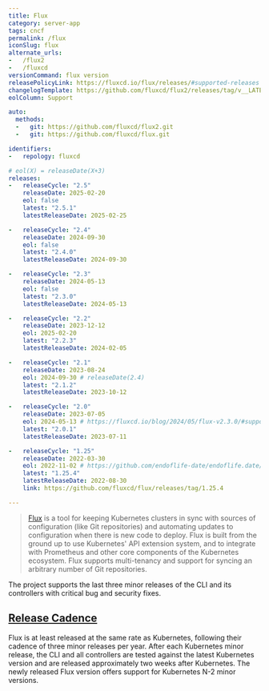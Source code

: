 ```yaml
---
title: Flux
category: server-app
tags: cncf
permalink: /flux
iconSlug: flux
alternate_urls:
-   /flux2
-   /fluxcd
versionCommand: flux version
releasePolicyLink: https://fluxcd.io/flux/releases/#supported-releases
changelogTemplate: https://github.com/fluxcd/flux2/releases/tag/v__LATEST__
eolColumn: Support

auto:
  methods:
  -   git: https://github.com/fluxcd/flux2.git
  -   git: https://github.com/fluxcd/flux.git

identifiers:
-   repology: fluxcd

# eol(X) = releaseDate(X+3)
releases:
-   releaseCycle: "2.5"
    releaseDate: 2025-02-20
    eol: false
    latest: "2.5.1"
    latestReleaseDate: 2025-02-25

-   releaseCycle: "2.4"
    releaseDate: 2024-09-30
    eol: false
    latest: "2.4.0"
    latestReleaseDate: 2024-09-30

-   releaseCycle: "2.3"
    releaseDate: 2024-05-13
    eol: false
    latest: "2.3.0"
    latestReleaseDate: 2024-05-13

-   releaseCycle: "2.2"
    releaseDate: 2023-12-12
    eol: 2025-02-20
    latest: "2.2.3"
    latestReleaseDate: 2024-02-05

-   releaseCycle: "2.1"
    releaseDate: 2023-08-24
    eol: 2024-09-30 # releaseDate(2.4)
    latest: "2.1.2"
    latestReleaseDate: 2023-10-12

-   releaseCycle: "2.0"
    releaseDate: 2023-07-05
    eol: 2024-05-13 # https://fluxcd.io/blog/2024/05/flux-v2.3.0/#supported-versions
    latest: "2.0.1"
    latestReleaseDate: 2023-07-11

-   releaseCycle: "1.25"
    releaseDate: 2022-03-30
    eol: 2022-11-02 # https://github.com/endoflife-date/endoflife.date/pull/3420#discussion_r1306636700
    latest: "1.25.4"
    latestReleaseDate: 2022-08-30
    link: https://github.com/fluxcd/flux/releases/tag/1.25.4

---
```


> [Flux](https://fluxcd.io) is a tool for keeping Kubernetes clusters in sync with sources of
> configuration (like Git repositories) and automating updates to configuration when there is new
> code to deploy. Flux is built from the ground up to use Kubernetes' API extension system, and to
> integrate with Prometheus and other core components of the Kubernetes ecosystem. Flux supports
> multi-tenancy and support for syncing an arbitrary number of Git repositories.

The project supports the last three minor releases of the CLI and its controllers with critical bug
and security fixes.

## [Release Cadence](https://fluxcd.io/flux/releases/#release-cadence)

Flux is at least released at the same rate as Kubernetes, following their cadence of three minor
releases per year. After each Kubernetes minor release, the CLI and all controllers are tested
against the latest Kubernetes version and are released approximately two weeks after Kubernetes.
The newly released Flux version offers support for Kubernetes N-2 minor versions.
